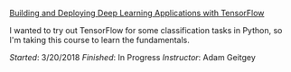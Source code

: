 [Building and Deploying Deep Learning Applications with TensorFlow](https://www.lynda.com/Google-TensorFlow-tutorials/Building-Deploying-Applications-TensorFlow/601800-2.html)

I wanted to try out TensorFlow for some classification tasks in Python, so I'm taking this course to learn the fundamentals.

_Started_: 3/20/2018
_Finished_: In Progress
_Instructor_: Adam Geitgey
